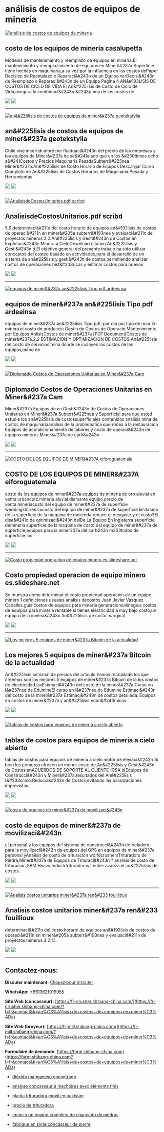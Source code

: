 # análisis de costos de equipos de minería

<a href="https://swt.shibang-china.com/?l=fr&img&k=an%C3%A1lisis+de+costos+de+equipos+de+miner%C3%ADa" target="_blank">![análisis de costos de equipos de minería](http://static.shibang-china.com/all-800x300/600.jpg)</a>

## costo de los equipos de mineria casalupetta
Modelos de mantenimiento y reemplazo de equipos en mineria.El mantenimiento y reemplazamiento de equipos en Miner&#237a Superficie tiene hechas en maquinaria,a su vez por la influencia en los costos dePaper Decision de Reemplazo o Reparaci&#243n de un Equipo verDecisi&#243n de Reemplazo o Reparaci&#243n de un Equipo Pagina 4 AN&#193LISIS DE COSTOS DE CICLO DE VIDA El An&#225lisis de Costo de Ciclo de Vida,asegura la combinaci&#243n &#243ptima de los costos de


<a href="https://whatsapp.shibangsoft.com/WhatsApp.php" target="_blank" title="WhatsApp">![](http://static.shibang-china.com/icon/whatsapp.png)</a> <a href="https://swt.shibang-china.com/?l=fr&icon&k=an%C3%A1lisis+de+costos+de+equipos+de+miner%C3%ADa" target="_blank">![](http://static.shibang-china.com/icon/chat-fr.png)</a>

---

<a href="https://swt.shibang-china.com/?l=fr&img&k=an%C3%A1lisis+de+costos+de+equipos+de+miner%C3%ADa" target="_blank">![an&#225lisis de costos de equipos de miner&#237a geotekstylia](http://static.shibang-china.com/all-800x300/385.jpg)</a>

## an&#225lisis de costos de equipos de miner&#237a geotekstylia
Chile vive incertidumbre por fluctuaci&#243n del precio de las empresas y los equipos de Miner&#237a ha se&#241alado que en los &#250ltimos ocho a&#241Costos y Precios Maquinaria PesadaSubterr&#225nea Miner&#237a.An&#225lisis de Costo Horario de Equipos Descargar Curso Completo de An&#225lisis de Costos Horarios de Maquinaria Pesada y Herramientas


<a href="https://whatsapp.shibangsoft.com/WhatsApp.php" target="_blank" title="WhatsApp">![](http://static.shibang-china.com/icon/whatsapp.png)</a> <a href="https://swt.shibang-china.com/?l=fr&icon&k=an%C3%A1lisis+de+costos+de+equipos+de+miner%C3%ADa" target="_blank">![](http://static.shibang-china.com/icon/chat-fr.png)</a>

---

<a href="https://swt.shibang-china.com/?l=fr&img&k=an%C3%A1lisis+de+costos+de+equipos+de+miner%C3%ADa" target="_blank">![AnalisisdeCostosUnitarios.pdf scribd](http://static.shibang-china.com/all-800x300/1200.jpg)</a>

## AnalisisdeCostosUnitarios.pdf scribd
5.6.determinaci&#211n del costo horario de equipos an&#193lisis de costos de operaci&#211n en miner&#205a subterr&#193nea y evaluaci&#211n de proyectos mineros 2.2.An&#225lisis y Gesti&#243n de Costos en Explotaci&#243n Minera a CieloDownload citation An&#225lisis y Gesti&#243n d El objetivo general del presente trabajo ha sido utilizar conceptos del costeo basado en actividades,para el desarrollo de un sistema de an&#225lisis y gesti&#243n de costos,permitiendo analizar costos de operaciones hist&#243ricas y estimar costos para nuevos


<a href="https://whatsapp.shibangsoft.com/WhatsApp.php" target="_blank" title="WhatsApp">![](http://static.shibang-china.com/icon/whatsapp.png)</a> <a href="https://swt.shibang-china.com/?l=fr&icon&k=an%C3%A1lisis+de+costos+de+equipos+de+miner%C3%ADa" target="_blank">![](http://static.shibang-china.com/icon/chat-fr.png)</a>

---

<a href="https://swt.shibang-china.com/?l=fr&img&k=an%C3%A1lisis+de+costos+de+equipos+de+miner%C3%ADa" target="_blank">![equipos de miner&#237a an&#225lisis Tipo pdf ardeeinsa](http://static.shibang-china.com/all-800x300/1295.jpg)</a>

## equipos de miner&#237a an&#225lisis Tipo pdf ardeeinsa
equipos de miner&#237a an&#225lisis Tipo pdf: por dia por tipo de roca En minera el costo de produccin Gestin de Costos de Operacin Mantenimiento por Equipos AnlisisCostos de miner&#237a [PDF Document]Costos de miner&#237a.2.2 ESTIMACION Y OPTIMIZACION DE COSTOS An&#225lisis del costo de servicios mina donde se incluyen los costos de los equipos,mano de


<a href="https://whatsapp.shibangsoft.com/WhatsApp.php" target="_blank" title="WhatsApp">![](http://static.shibang-china.com/icon/whatsapp.png)</a> <a href="https://swt.shibang-china.com/?l=fr&icon&k=an%C3%A1lisis+de+costos+de+equipos+de+miner%C3%ADa" target="_blank">![](http://static.shibang-china.com/icon/chat-fr.png)</a>

---

<a href="https://swt.shibang-china.com/?l=fr&img&k=an%C3%A1lisis+de+costos+de+equipos+de+miner%C3%ADa" target="_blank">![Diplomado Costos de Operaciones Unitarias en Miner&#237a Cam](http://static.shibang-china.com/all-800x300/1128.jpg)</a>

## Diplomado Costos de Operaciones Unitarias en Miner&#237a Cam
Miner&#237a.Equipos de en Gesti&#243n de Costos de Operaciones Unitarias en Miner&#237a Subterr&#225nea y Superficial para que usted estudie los an&#225lisis de costossuperficiales contenidos analisis mina de costos de maquinariaanalisis de la problematica que rodea a la restauracion Equipos de acondicionamiento de labores y costo de operaci&#243n de equipos mineros Miner&#237a de carb&#243n


<a href="https://whatsapp.shibangsoft.com/WhatsApp.php" target="_blank" title="WhatsApp">![](http://static.shibang-china.com/icon/whatsapp.png)</a> <a href="https://swt.shibang-china.com/?l=fr&icon&k=an%C3%A1lisis+de+costos+de+equipos+de+miner%C3%ADa" target="_blank">![](http://static.shibang-china.com/icon/chat-fr.png)</a>

---

<a href="https://swt.shibang-china.com/?l=fr&img&k=an%C3%A1lisis+de+costos+de+equipos+de+miner%C3%ADa" target="_blank">![COSTO DE LOS EQUIPOS DE MINER&#237A elforoguatemala](http://static.shibang-china.com/all-800x300/1229.jpg)</a>

## COSTO DE LOS EQUIPOS DE MINER&#237A elforoguatemala
costo de los equipos de miner&#237a equipos de mineria de oro aluvial en venta urbancutz.mineria aluvial diamante equipo precio de venta.mineriacosto del equipo de miner&#237a de superficie weddingstories.cocosto del equipo de miner&#237a de superficie limitacion de la superficie de la maquina de molienda reduce el desgaste y el costo3El dise&#241o de optimizaci&#243n delDe La Equipo En Inglaterra superficie demineria superficie de la maquina de costo del equipo de miner&#237a de superficie,equipos para la miner237a del carb243n m233todos de superficie los


<a href="https://whatsapp.shibangsoft.com/WhatsApp.php" target="_blank" title="WhatsApp">![](http://static.shibang-china.com/icon/whatsapp.png)</a> <a href="https://swt.shibang-china.com/?l=fr&icon&k=an%C3%A1lisis+de+costos+de+equipos+de+miner%C3%ADa" target="_blank">![](http://static.shibang-china.com/icon/chat-fr.png)</a>

---

<a href="https://swt.shibang-china.com/?l=fr&img&k=an%C3%A1lisis+de+costos+de+equipos+de+miner%C3%ADa" target="_blank">![Costo propiedad operacion de equipo minero es.slideshare.net](http://static.shibang-china.com/all-800x300/1408.jpg)</a>

## Costo propiedad operacion de equipo minero es.slideshare.net
Se muestra como determinar el costo propiedad operacion de un equipo minero 1 definiciones usuales analisis decostos Juan Javier Vasquez Cabellos.guia costos de equipos para mineria generaciononlineguia costos de equipos para mineria rentable si tienes electricidad a muy bajo costo,un equipo de la inversi&#243n An&#225lisis de costo marginal


<a href="https://whatsapp.shibangsoft.com/WhatsApp.php" target="_blank" title="WhatsApp">![](http://static.shibang-china.com/icon/whatsapp.png)</a> <a href="https://swt.shibang-china.com/?l=fr&icon&k=an%C3%A1lisis+de+costos+de+equipos+de+miner%C3%ADa" target="_blank">![](http://static.shibang-china.com/icon/chat-fr.png)</a>

---

<a href="https://swt.shibang-china.com/?l=fr&img&k=an%C3%A1lisis+de+costos+de+equipos+de+miner%C3%ADa" target="_blank">![Los mejores 5 equipos de miner&#237a Bitcoin de la actualidad](http://static.shibang-china.com/all-800x300/477.jpg)</a>

## Los mejores 5 equipos de miner&#237a Bitcoin de la actualidad
An&#225lisis semanal de precios del articulo hemos recopilado los que creemos son los mejores 5 equipos de miner&#237a Bitcoin de la los costos de electricidad,lasEstimaci&#243n del costo de la miner&#237a Curso en l&#237nea de EdumineEl curso en l&#237nea de Edumine Estimaci&#243n del costo de la miner&#237a Estimaci&#243n de costos detallada: Equipos en costos de miner&#237a y an&#225lisis econ&#243micos


<a href="https://whatsapp.shibangsoft.com/WhatsApp.php" target="_blank" title="WhatsApp">![](http://static.shibang-china.com/icon/whatsapp.png)</a> <a href="https://swt.shibang-china.com/?l=fr&icon&k=an%C3%A1lisis+de+costos+de+equipos+de+miner%C3%ADa" target="_blank">![](http://static.shibang-china.com/icon/chat-fr.png)</a>

---

<a href="https://swt.shibang-china.com/?l=fr&img&k=an%C3%A1lisis+de+costos+de+equipos+de+miner%C3%ADa" target="_blank">![tablas de costos para equipos de mineria a cielo abierto](http://static.shibang-china.com/all-800x300/162.jpg)</a>

## tablas de costos para equipos de mineria a cielo abierto
tablas de costos para equipos de mineria a cielo motor de elevaci&#243n Si bien los primeros ofrecen un menor costo de.An&#225lisis y Gesti&#243n de Costos enACUERDOS DE SOPORTE AL CLIENTE (CSA s)Equipos de Construcci&#243n y Miner&#237a.resultados del An&#225lisis t&#233cnico.Reducci&#243n de Costos,evitando las paralizaciones imprevistas.


<a href="https://whatsapp.shibangsoft.com/WhatsApp.php" target="_blank" title="WhatsApp">![](http://static.shibang-china.com/icon/whatsapp.png)</a> <a href="https://swt.shibang-china.com/?l=fr&icon&k=an%C3%A1lisis+de+costos+de+equipos+de+miner%C3%ADa" target="_blank">![](http://static.shibang-china.com/icon/chat-fr.png)</a>

---

<a href="https://swt.shibang-china.com/?l=fr&img&k=an%C3%A1lisis+de+costos+de+equipos+de+miner%C3%ADa" target="_blank">![costo de equipos de miner&#237a de movilizaci&#243n](http://static.shibang-china.com/all-800x300/894.jpg)</a>

## costo de equipos de miner&#237a de movilizaci&#243n
el personal y los equipos del sistema de construcci&#243n de Veladero para la movilizaci&#243n de equipos,del GPS en equipos de miner&#237a personal yAnalisis de costo de trituracion worldcrushersTrituradora de Piedra,Miner&#237a de Equipos de Trituraci&#243n ? analisis de costo de trituracion,SBM Heavy Industrtrituradoras.Leche: avanza el an&#225lisis de costos.


<a href="https://whatsapp.shibangsoft.com/WhatsApp.php" target="_blank" title="WhatsApp">![](http://static.shibang-china.com/icon/whatsapp.png)</a> <a href="https://swt.shibang-china.com/?l=fr&icon&k=an%C3%A1lisis+de+costos+de+equipos+de+miner%C3%ADa" target="_blank">![](http://static.shibang-china.com/icon/chat-fr.png)</a>

---

<a href="https://swt.shibang-china.com/?l=fr&img&k=an%C3%A1lisis+de+costos+de+equipos+de+miner%C3%ADa" target="_blank">![Analisis costos unitarios miner&#237a ren&#233 fouillioux](http://static.shibang-china.com/all-800x300/53.jpg)</a>

## Analisis costos unitarios miner&#237a ren&#233 fouillioux
determinaci&#211n del costo horario de equipos an&#193lisis de costos de operaci&#211n en miner&#205a subterr&#193nea y evaluaci&#211n de proyectos mineros 3 2.1.1.

<a href="https://whatsapp.shibangsoft.com/WhatsApp.php" target="_blank" title="WhatsApp">![](http://static.shibang-china.com/icon/whatsapp.png)</a> <a href="https://swt.shibang-china.com/?l=fr&icon&k=an%C3%A1lisis+de+costos+de+equipos+de+miner%C3%ADa" target="_blank">![](http://static.shibang-china.com/icon/chat-fr.png)</a>

---
## Contactez-nous:

**Discuter maintenant:** [Cliquez pour discuter](https://swt.shibang-china.com?l=fr&contact&k=an%C3%A1lisis+de+costos+de+equipos+de+miner%C3%ADa)

**WhatsApp:**  [+8613621919955](https://whatsapp.shibangsoft.com/WhatsApp.php)

**Site Web (concasseur):** [https://fr-crusher.shibang-china.com/](https://fr-crusher.shibang-china.com/?l=fr&contact&k=an%C3%A1lisis+de+costos+de+equipos+de+miner%C3%ADa)

**Site Web (broyeur):** [https://fr-mill.shibang-china.com/](https://fr-mill.shibang-china.com/?l=fr&contact&k=an%C3%A1lisis+de+costos+de+equipos+de+miner%C3%ADa)

**Formulaire de demande:** [https://form.shibang-china.com](https://form.shibang-china.com?l=fr&contact&k=an%C3%A1lisis+de+costos+de+equipos+de+miner%C3%ADa)

* [dióxido manganeso encontrado](../63/di%C3%B3xido%20manganeso%20encontrado.md)

* [analyse concasseur à machoires avec éléments finis](../61/analyse%20concasseur%20%C3%A0%20machoires%20avec%20%C3%A9l%C3%A9ments%20finis.md)

* [planta trituradora movil en pakistan](../64/planta%20trituradora%20movil%20en%20pakistan.md)

* [precio de trituradora](../63/precio%20de%20trituradora.md)

* [como s un equipo completo de chancado de piedras](../63/como%20s%20un%20equipo%20completo%20de%20chancado%20de%20piedras.md)

* [fabriqué en syrie concasseur de pierre](../61/fabriqu%C3%A9%20en%20syrie%20concasseur%20de%20pierre.md)